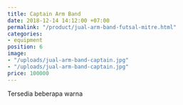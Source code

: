 ```yaml
---
title: Captain Arm Band
date: 2018-12-14 14:12:00 +07:00
permalink: "/product/jual-arm-band-futsal-mitre.html"
categories:
- equipment
position: 6
image:
- "/uploads/jual-arm-band-captain.jpg"
- "/uploads/jual-arm-band-captain.jpg"
price: 100000
---
```


Tersedia beberapa warna
